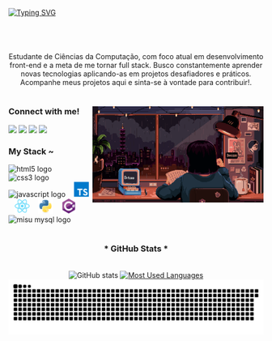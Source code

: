 [![Typing SVG](https://readme-typing-svg.herokuapp.com/?color=f6418a&size=35&center=true&vCenter=true&width=1000&lines=%E2%8A%B9+Welcome+to+my+profile!+%CB%99%E1%B5%95%CB%99+%E2%8A%B9+)](https://git.io/typing-svg)

<img align="center" alt="" src="./src/header-gif.gif">

#

<p align="center">Estudante de Ciências da Computação, com foco atual em desenvolvimento front-end e a meta de me tornar full stack. Busco constantemente aprender novas tecnologias aplicando-as em projetos desafiadores e práticos. Acompanhe meus projetos aqui e sinta-se à vontade para contribuir!.
  
#

<img align="right" alt="" height="190px" src="./src/study.gif">

<h3 align="left">Connect with me!</h3>

<div> 
  <a href="https://instagram.com/misukzj" target="_blank"><img src="https://img.shields.io/badge/-Instagram-%23E4405F?style=for-the-badge&logo=instagram&logoColor=white" target="_blank"></a>
 <a href="https://discord.gg/misukk" target="_blank"><img src="https://img.shields.io/badge/Discord-7289DA?style=for-the-badge&logo=discord&logoColor=white" target="_blank"></a> 
  <a href = "mailto:jamillysuzan26@gmail.com"><img src="https://img.shields.io/badge/-Gmail-%23333?style=for-the-badge&logo=gmail&logoColor=white" target="_blank"></a>
  <a href = "https://wa.me/5565996887836" target="_blank"><img src="https://img.shields.io/badge/WhatsApp-25D366?style=for-the-badge&logo=whatsapp&logoColor=white" target="_blank"></a>
</div>

<h3 align="left">My Stack ~</h3>

<div align="left">
  <img src="https://cdn.jsdelivr.net/gh/devicons/devicon/icons/html5/html5-original.svg" height="30" alt="html5 logo"  />
  <img width="8" />
  <img src="https://cdn.jsdelivr.net/gh/devicons/devicon/icons/css3/css3-original.svg" height="30" alt="css3 logo"  />
  <img width="8" />
  <img src="https://cdn.jsdelivr.net/gh/devicons/devicon/icons/javascript/javascript-plain.svg" height="30" alt="javascript logo"  />
  <img width="8" />
   <img src="https://raw.githubusercontent.com/devicons/devicon/master/icons/typescript/typescript-plain.svg" height="30" alt="typescript logo"  />
  <img width="8" />
  <img src="https://raw.githubusercontent.com/devicons/devicon/master/icons/react/react-original.svg" height="30" alt="react logo"  />
  <img width="8" />
   <img src="https://raw.githubusercontent.com/devicons/devicon/master/icons/python/python-original.svg" height="30" alt="react logo"  />
  <img width="8" />
  <img src="https://raw.githubusercontent.com/devicons/devicon/master/icons/csharp/csharp-original.svg" height="30" alt="spring logo"  />
  <img width="8" />
  <img src="https://cdn.jsdelivr.net/gh/devicons/devicon/icons/mysql/mysql-original.svg" height="30" alt=" misu mysql logo"  />
  <img width="8" />
</div>


#
<div style="text-align: center;" align="center">
  <h3>* GitHub Stats *</h3>
  <br>
   <img src="https://github-readme-stats-git-masterrstaa-rickstaa.vercel.app/api?username=misukz&hide_title=false&show_icons=true&include_all_commits=false&count_private=true&line_height=25&hide=issues&theme=radical" alt="GitHub stats">

  <a href="https://github.com/misukz/github-readme-stats">
    <img src="https://github-readme-stats-git-masterrstaa-rickstaa.vercel.app/api/top-langs/?username=misukz&line_height=10&card_width=290&layout=compact&hide_title=false&count_private=true&langs_count=6&show_icons=true&count_private=true&theme=radical" alt="Most Used Languages">
  </a>
</div>

<picture align="center">
  <source media="(prefers-color-scheme: dark)" srcset="https://raw.githubusercontent.com/misukz/misukz/output/github-contribution-grid-snake-dark.svg">
  <source media="(prefers-color-scheme: light)" srcset="https://raw.githubusercontent.com/misukz/misukz/output/github-contribution-grid-snake-dark.svg">
  <img align="center" alt="github contribution grid snake animation" src="https://raw.githubusercontent.com/misukz/misukz/output/github-contribution-grid-snake.svg">
</picture>

